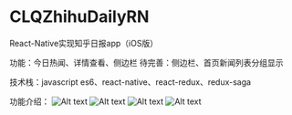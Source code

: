 # CLQZhihuDailyRN
React-Native实现知乎日报app（iOS版）

功能：今日热闻、详情查看、侧边栏
待完善：侧边栏、首页新闻列表分组显示

技术栈：javascript es6、react-native、react-redux、redux-saga

功能介绍： 
![Alt text](https://github.com/chy305chy/CLQZhihuDailyRN/tree/master/snapshots/1.jpeg)
![Alt text](https://github.com/chy305chy/CLQZhihuDailyRN/tree/master/snapshots/2.jpeg)
![Alt text](https://github.com/chy305chy/CLQZhihuDailyRN/tree/master/snapshots/3.jpeg)
![Alt text](https://github.com/chy305chy/CLQZhihuDailyRN/tree/master/snapshots/4.jpeg)

